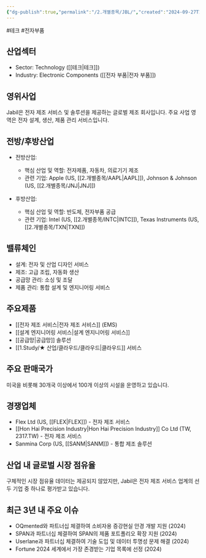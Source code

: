 ```yaml
---
{"dg-publish":true,"permalink":"/2.개별종목/JBL/","created":"2024-09-27T18:38:36.629+09:00","updated":"2025-07-29T21:37:04.783+09:00"}
---
```


#테크 #전자부품 

## 산업섹터

- Sector: Technology ([[테크\|테크]])
- Industry: Electronic Components ([[전자 부품\|전자 부품]])

## 영위사업

Jabil은 전자 제조 서비스 및 솔루션을 제공하는 글로벌 제조 회사입니다. 주요 사업 영역은 전자 설계, 생산, 제품 관리 서비스입니다.

## 전방/후방산업

- 전방산업:
    
    - 핵심 산업 및 역할: 전자제품, 자동차, 의료기기 제조
    - 관련 기업: Apple (US, [[2.개별종목/AAPL\|AAPL]]), Johnson & Johnson (US, [[2.개별종목/JNJ\|JNJ]])
    
- 후방산업:
    
    - 핵심 산업 및 역할: 반도체, 전자부품 공급
    - 관련 기업: Intel (US, [[2.개별종목/INTC\|INTC]]), Texas Instruments (US, [[2.개별종목/TXN\|TXN]])
    

## 밸류체인

- 설계: 전자 및 산업 디자인 서비스
- 제조: 고급 조립, 자동화 생산
- 공급망 관리: 소싱 및 조달
- 제품 관리: 통합 설계 및 엔지니어링 서비스

## 주요제품

- [[전자 제조 서비스\|전자 제조 서비스]] (EMS)
- [[설계 엔지니어링 서비스\|설계 엔지니어링 서비스]]
- [[공급망\|공급망]] 솔루션
- [[1.Study/★ 산업/클라우드/클라우드\|클라우드]] 서비스

## 주요 판매국가

미국을 비롯해 30개국 이상에서 100개 이상의 시설을 운영하고 있습니다.

## 경쟁업체

- Flex Ltd (US, [[FLEX\|FLEX]]) - 전자 제조 서비스
- [[Hon Hai Precision Industry\|Hon Hai Precision Industry]] Co Ltd (TW, 2317.TW) - 전자 제조 서비스
- Sanmina Corp (US, [[SANM\|SANM]]) - 통합 제조 솔루션

## 산업 내 글로벌 시장 점유율

구체적인 시장 점유율 데이터는 제공되지 않았지만, Jabil은 전자 제조 서비스 업계의 선두 기업 중 하나로 평가받고 있습니다.

## 최근 3년 내 주요 이슈

- OQmented와 파트너십 체결하여 소비자용 증강현실 안경 개발 지원 (2024)
- SPAN과 파트너십 체결하여 SPAN의 제품 포트폴리오 확장 지원 (2024)
- Userlane과 파트너십 체결하여 기술 도입 및 데이터 투명성 문제 해결 (2024)
- Fortune 2024 세계에서 가장 존경받는 기업 목록에 선정 (2024)